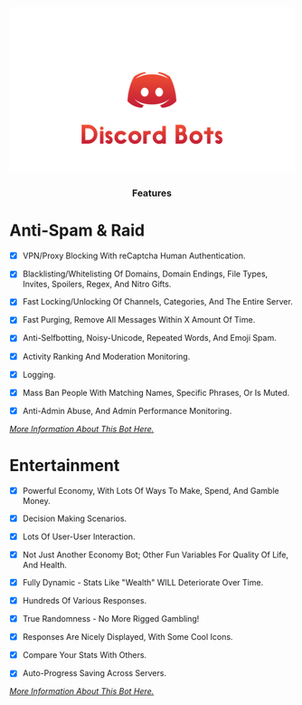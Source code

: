 ![Meoji Is Great!](https://raw.githubusercontent.com/Meoji/Branding/master/banners/discord_bots.png?raw=true)
<h3 align="center">Features<br></h3>

# Anti-Spam & Raid

- [x] VPN/Proxy Blocking With reCaptcha Human Authentication.

- [x] Blacklisting/Whitelisting Of Domains, Domain Endings, File Types, Invites, Spoilers, Regex, And Nitro Gifts.

- [x] Fast Locking/Unlocking Of Channels, Categories, And The Entire Server.

- [x] Fast Purging, Remove All Messages Within X Amount Of Time.

- [x] Anti-Selfbotting, Noisy-Unicode, Repeated Words, And Emoji Spam.

- [x] Activity Ranking And Moderation Monitoring.

- [x] Logging.

- [x] Mass Ban People With Matching Names, Specific Phrases, Or Is Muted.

- [x] Anti-Admin Abuse, And Admin Performance Monitoring.

*[More Information About This Bot Here.](https://google.com)*

# Entertainment

- [x] Powerful Economy, With Lots Of Ways To Make, Spend, And Gamble Money.

- [x] Decision Making Scenarios.

- [x] Lots Of User-User Interaction.

- [x] Not Just Another Economy Bot; Other Fun Variables For Quality Of Life, And Health.

- [x] Fully Dynamic - Stats Like "Wealth" WILL Deteriorate Over Time.

- [x] Hundreds Of Various Responses.

- [x] True Randomness - No More Rigged Gambling!

- [x] Responses Are Nicely Displayed, With Some Cool Icons.

- [x] Compare Your Stats With Others.

- [x] Auto-Progress Saving Across Servers.

*[More Information About This Bot Here.](https://google.com)*
